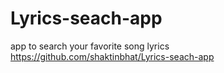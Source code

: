 # Lyrics-seach-app
app to search your favorite song lyrics
https://github.com/shaktinbhat/Lyrics-seach-app
